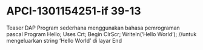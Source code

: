 # APCI-1301154251-if 39-13
Teaser DAP
Program sederhana menggunakan bahasa pemrograman pascal
  Program Hello;
        Uses Crt;
        Begin
            ClrScr;
            Writeln(‘Hello World’); //untuk mengeluarkan string ‘Hello World’ di layar
        End
